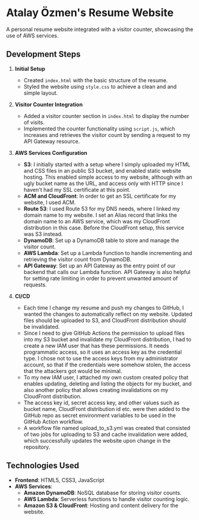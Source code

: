 # Atalay Özmen's Resume Website

A personal resume website integrated with a visitor counter, showcasing the use of AWS services.

## Development Steps

1. **Initial Setup**
   - Created `index.html` with the basic structure of the resume.
   - Styled the website using `style.css` to achieve a clean and and simple layout.

2. **Visitor Counter Integration**
   - Added a visitor counter section in `index.html` to display the number of visits.
   - Implemented the counter functionality using `script.js`, which increases and retrieves the visitor count by sending a request to my API Gateway resource.

3. **AWS Services Configuration**
   - **S3**: I initially started with a setup where I simply uploaded my HTML and CSS files in an public S3 bucket, and enabled static website hosting. This enabled simple access to my website, although with an ugly bucket name as the URL, and access only with HTTP since I haven't had my SSL certificate at this point.
   - **ACM and CloudFront**: In order to get an SSL certificate for my website, I used ACM.
   - **Route 53**: I used Route 53 for my DNS needs, where I linked my domain name to my website. I set an Alias record that links the domain name to an AWS service, which was my CloudFront distribution in this case. Before the CloudFront setup, this service was S3 instead.
   - **DynamoDB**: Set up a DynamoDB table to store and manage the visitor count.
   - **AWS Lambda**: Set up a Lambda function to handle incrementing and retrieving the visitor count from DynamoDB.
   - **API Gateway**: Set up an API Gateway as the entry point of our backend that calls our Lambda function. API Gateway is also helpful for setting rate limiting in order to prevent unwanted amount of requests.

5. **CI/CD**
   - Each time I change my resume and push my changes to GitHub, I wanted the changes to automatically reflect on my website. Updated files should be uploaded to S3, and CloudFront distribution should be invalidated.
   - Since I need to give GitHub Actions the permission to upload files into my S3 bucket and invalidate my CloudFront distribution, I had to create a new IAM user that has these permissions. It needs programmatic access, so it uses an access key as the credential type. I chose not to use the access keys from my administrator account, so that if the credentials were somehow stolen, the access that the attackers got would be minimal.
   - To my new IAM user, I attached my own custom created policy that enables updating, deleting and listing the objects for my bucket, and also another policy that allows creating invalidations on my CloudFront distribution.
   - The access key id, secret access key, and other values such as bucket name, CloudFront distribution id etc. were then added to the GitHub repo as secret environment variables to be used in the GitHub Action workflow.
   - A workflow file named upload_to_s3.yml was created that consisted of two jobs for uploading to S3 and cache invalidation were added, which successfully updates the website upon change in the repository.

## Technologies Used

- **Frontend**: HTML5, CSS3, JavaScript
- **AWS Services**:
  - **Amazon DynamoDB**: NoSQL database for storing visitor counts.
  - **AWS Lambda**: Serverless functions to handle visitor counting logic.
  - **Amazon S3 & CloudFront**: Hosting and content delivery for the website.

